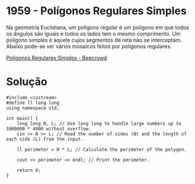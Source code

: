 # 1959 - Polígonos Regulares Simples

Na geometria Euclidiana, um polígono regular é um polígono em que todos os ângulos são iguais e todos os lados tem o mesmo comprimento. Um polígono simples é aquele cujos segmentos de reta não se interceptam. Abaixo pode-se ver vários mosaicos feitos por polígonos regulares.

[Polígonos Regulares Simples - Beecrowd](https://judge.beecrowd.com/pt/problems/view/1959)

# Solução

```
#include <iostream>
#define ll long long
using namespace std;

int main() {
    long long N, L; // Use long long to handle large numbers up to 1000000 * 4000 without overflow.
    cin >> N >> L; // Read the number of sides (N) and the length of each side (L) from the input.

    ll perimeter = N * L; // Calculate the perimeter of the polygon.

    cout << perimeter << endl; // Print the perimeter.

    return 0;
}

```